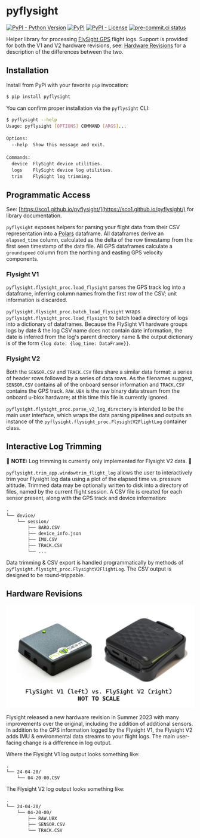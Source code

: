# pyflysight
[![PyPI - Python Version](https://img.shields.io/pypi/pyversions/pyflysight/0.7.0?logo=python&logoColor=FFD43B)](https://pypi.org/project/pyflysight/)
[![PyPI](https://img.shields.io/pypi/v/pyflysight?logo=Python&logoColor=FFD43B)](https://pypi.org/project/pyflysight/)
[![PyPI - License](https://img.shields.io/pypi/l/pyflysight?color=magenta)](https://github.com/sco1/pyflysight/blob/main/LICENSE)
[![pre-commit.ci status](https://results.pre-commit.ci/badge/github/sco1/pyflysight/main.svg)](https://results.pre-commit.ci/latest/github/sco1/pyflysight/main)

Helper library for processing [FlySight GPS](https://www.flysight.ca/) flight logs. Support is provided for both the V1 and V2 hardware revisions, see: [Hardware Revisions](#hardware-revisions) for a description of the differences between the two.

## Installation
Install from PyPi with your favorite `pip` invocation:

```bash
$ pip install pyflysight
```

You can confirm proper installation via the `pyflysight` CLI:
<!-- [[[cog
import cog
from subprocess import PIPE, run
out = run(["pyflysight", "--help"], stdout=PIPE, encoding="ascii")
cog.out(
    f"```bash\n$ pyflysight --help\n{out.stdout.rstrip()}\n```"
)
]]] -->
```bash
$ pyflysight --help
Usage: pyflysight [OPTIONS] COMMAND [ARGS]...

Options:
  --help  Show this message and exit.

Commands:
  device  FlySight device utilities.
  logs    FlySight device log utilities.
  trim    FlySight log trimming.
```
<!-- [[[end]]] -->

## Programmatic Access
See: [https://sco1.github.io/pyflysight/](https://sco1.github.io/pyflysight/) for library documentation.

`pyflysight` exposes helpers for parsing your flight data from their CSV representation into a [Polars](https://docs.pola.rs/) dataframe. All dataframes derive an `elapsed_time` column, calculated as the delta of the row timestamp from the first seen timestamp of the data file. All GPS dataframes calculate a `groundspeed` column from the northing and easting GPS velocity components.

### Flysight V1
`pyflysight.flysight_proc.load_flysight` parses the GPS track log into a dataframe, inferring column names from the first row of the CSV; unit information is discarded.

`pyflysight.flysight_proc.batch_load_flysight` wraps `pyflysight.flysight_proc.load_flysight` to batch load a directory of logs into a dictionary of dataframes. Because the FlySight V1 hardware groups logs by date & the log CSV name does not contain date information, the date is inferred from the log's parent directory name & the output dictionary is of the form `{log date: {log_time: DataFrame}}`.

### Flysight V2
Both the `SENSOR.CSV` and `TRACK.CSV` files share a similar data format: a series of header rows followed by a series of data rows. As the filenames suggest, `SENSOR.CSV` contains all of the onboard sensor information and `TRACK.CSV` contains the GPS track. `RAW.UBX` is the raw binary data stream from the onboard u-blox hardware; at this time this file is currently ignored.

`pyflysight.flysight_proc.parse_v2_log_directory` is intended to be the main user interface, which wraps the data parsing pipelines and outputs an instance of the `pyflysight.flysight_proc.FlysightV2FlightLog` container class.

## Interactive Log Trimming
🚨 **NOTE:** Log trimming is currently only implemented for Flysight V2 data. 🚨

`pyflysight.trim_app.windowtrim_flight_log` allows the user to interactively trim your Flysight log data using a plot of the elapsed time vs. pressure altitude. Trimmed data may be optionally written to disk into a directory of files, named by the current flight session. A CSV file is created for each sensor present, along with the GPS track and device information:

```
.
└── device/
    └── session/
        ├── BARO.CSV
        ├── device_info.json
        ├── IMU.CSV
        ├── TRACK.CSV
        └── ...
```

Data trimming & CSV export is handled programmatically by methods of `pyflysight.flysight_proc.FlysightV2FlightLog`. The CSV output is designed to be round-trippable.

## Hardware Revisions
![hardware comparison](https://raw.githubusercontent.com/sco1/pyflysight/main/docs/img/hardware_revs.png)

Flysight released a new hardware revision in Summer 2023 with many improvements over the original, including the addition of additional sensors. In addition to the GPS information logged by the Flysight V1, the Flysight V2 adds IMU & environmental data streams to your flight logs. The main user-facing change is a difference in log output.

Where the Flysight V1 log output looks something like:

```
.
└── 24-04-20/
    └── 04-20-00.CSV
```

The Flysight V2 log output looks something like:

```
.
└── 24-04-20/
    └── 04-20-00/
        ├── RAW.UBX
        ├── SENSOR.CSV
        └── TRACK.CSV
```
